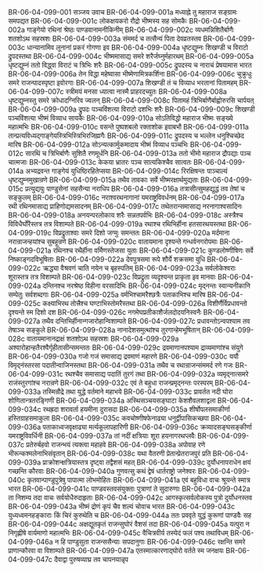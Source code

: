 BR-06-04-099-001  सञ्जय उवाच
BR-06-04-099-001a मध्याह्ने तु महाराज सङ्ग्रामः समपद्यत
BR-06-04-099-001c लोकक्षयकरो रौद्रो भीष्मस्य सह सोमकैः
BR-06-04-099-002a गाङ्गेयो रथिनां श्रेष्ठः पाण्डवानामनीकिनीम्
BR-06-04-099-002c व्यधमन्निशितैर्बाणैः शतशोऽथ सहस्रशः
BR-06-04-099-003a संममर्द च तत्सैन्यं पिता देवव्रतस्तव
BR-06-04-099-003c धान्यानामिव लूनानां प्रकरं गोगणा इव
BR-06-04-099-004a धृष्टद्युम्नः शिखण्डी च विराटो द्रुपदस्तथा
BR-06-04-099-004c भीष्ममासाद्य समरे शरैर्जघ्नुर्महारथम्
BR-06-04-099-005a धृष्टद्युम्नं ततो विद्ध्वा विराटं च त्रिभिः शरैः
BR-06-04-099-005c द्रुपदस्य च नाराचं प्रेषयामास भारत
BR-06-04-099-006a तेन विद्धा महेष्वासा भीष्मेणामित्रकर्शिना
BR-06-04-099-006c चुक्रुधुः समरे राजन्पादस्पृष्टा इवोरगाः
BR-06-04-099-007a शिखण्डी तं च विव्याध भरतानां पितामहम्
BR-06-04-099-007c स्त्रीमयं मनसा ध्यात्वा नास्मै प्राहरदच्युतः
BR-06-04-099-008a धृष्टद्युम्नस्तु समरे क्रोधादग्निरिव ज्वलन्
BR-06-04-099-008c पितामहं त्रिभिर्बाणैर्बाह्वोरुरसि चार्पयत्
BR-06-04-099-009a द्रुपदः पञ्चविंशत्या विराटो दशभिः शरैः
BR-06-04-099-009c शिखण्डी पञ्चविंशत्या भीष्मं विव्याध सायकैः
BR-06-04-099-010a सोऽतिविद्धो महाराज भीष्मः सङ्ख्ये महात्मभिः
BR-06-04-099-010c वसन्ते पुष्पशबलो रक्ताशोक इवाबभौ
BR-06-04-099-011a तान्प्रत्यविध्यद्गाङ्गेयस्त्रिभिस्त्रिभिरजिह्मगैः
BR-06-04-099-011c द्रुपदस्य च भल्लेन धनुश्चिच्छेद मारिष
BR-06-04-099-012a सोऽन्यत्कार्मुकमादाय भीष्मं विव्याध पञ्चभिः
BR-06-04-099-012c सारथिं च त्रिभिर्बाणैः सुशितै रणमूर्धनि
BR-06-04-099-013a ततो भीमो महाराज द्रौपद्याः पञ्च चात्मजाः
BR-06-04-099-013c केकया भ्रातरः पञ्च सात्यकिश्चैव सात्वतः
BR-06-04-099-014a अभ्यद्रवन्त गाङ्गेयं युधिष्ठिरहितेप्सया
BR-06-04-099-014c रिरक्षिषन्तः पाञ्चाल्यं धृष्टद्युम्नमुखान्रणे
BR-06-04-099-015a तथैव तावकाः सर्वे भीष्मरक्षार्थमुद्यताः
BR-06-04-099-015c प्रत्युद्ययुः पाण्डुसेनां सहसैन्या नराधिप
BR-06-04-099-016a तत्रासीत्सुमहद्युद्धं तव तेषां च सङ्कुलम्
BR-06-04-099-016c नराश्वरथनागानां यमराष्ट्रविवर्धनम्
BR-06-04-099-017a रथी रथिनमासाद्य प्राहिणोद्यमसादनम्
BR-06-04-099-017c तथेतरान्समासाद्य नरनागाश्वसादिनः
BR-06-04-099-018a अनयन्परलोकाय शरैः सन्नतपर्वभिः
BR-06-04-099-018c अस्त्रैश्च विविधैर्घोरैस्तत्र तत्र विशाम्पते
BR-06-04-099-019a रथाश्च रथिभिर्हीना हतसारथयस्तथा
BR-06-04-099-019c विप्रद्रुताश्वाः समरे दिशो जग्मुः समन्ततः
BR-06-04-099-020a मर्दमाना नरान्राजन्हयांश्च सुबहून्रणे
BR-06-04-099-020c वातायमाना दृश्यन्ते गन्धर्वनगरोपमाः
BR-06-04-099-021a रथिनश्च रथैर्हीना वर्मिणस्तेजसा युताः
BR-06-04-099-021c कुण्डलोष्णीषिणः सर्वे निष्काङ्गदविभूषिताः
BR-06-04-099-022a देवपुत्रसमा रूपे शौर्ये शक्रसमा युधि
BR-06-04-099-022c ऋद्ध्या वैश्रवणं चाति नयेन च बृहस्पतिम्
BR-06-04-099-023a सर्वलोकेश्वराः शूरास्तत्र तत्र विशाम्पते
BR-06-04-099-023c विप्रद्रुता व्यदृश्यन्त प्राकृता इव मानवाः
BR-06-04-099-024a दन्तिनश्च नरश्रेष्ठ विहीना वरसादिभिः
BR-06-04-099-024c मृद्नन्तः स्वान्यनीकानि सम्पेतुः सर्वशब्दगाः
BR-06-04-099-025a वर्मभिश्चामरैश्छत्रैः पताकाभिश्च मारिष
BR-06-04-099-025c कक्ष्याभिरथ तोत्त्रैश्च घण्टाभिस्तोमरैस्तथा
BR-06-04-099-026a विशीर्णैर्विप्रधावन्तो दृश्यन्ते स्म दिशो दश
BR-06-04-099-026c नगमेघप्रतीकाशैर्जलदोदयनिस्वनैः
BR-06-04-099-027a तथैव दन्तिभिर्हीनान्गजारोहान्विशाम्पते
BR-06-04-099-027c प्रधावन्तोऽन्वपश्याम तव तेषाञ्च सङ्कुले
BR-06-04-099-028a नानादेशसमुत्थांश्च तुरगान्हेमभूषितान्
BR-06-04-099-028c वातायमानानद्राक्षं शतशोऽथ सहस्रशः
BR-06-04-099-029a अश्वारोहान्हतैरश्वैर्गृहीतासीन्समन्ततः
BR-06-04-099-029c द्रवमाणानपश्याम द्राव्यमाणांश्च संयुगे
BR-06-04-099-030a गजो गजं समासाद्य द्रवमाणं महारणे
BR-06-04-099-030c ययौ विमृद्नंस्तरसा पदातीन्वाजिनस्तथा
BR-06-04-099-031a तथैव च रथान्राजन्संममर्द रणे गजः
BR-06-04-099-031c रथश्चैव समासाद्य पदातिं तुरगं तथा
BR-06-04-099-032a व्यमृद्नात्समरे राजंस्तुरगांश्च नरान्रणे
BR-06-04-099-032c एवं ते बहुधा राजन्प्रमृद्नन्तः परस्परम्
BR-06-04-099-033a तस्मिन्रौद्रे तथा युद्धे वर्तमाने महाभये
BR-06-04-099-033c प्रावर्तत नदी घोरा शोणितान्त्रतरङ्गिणी
BR-06-04-099-034a अस्थिसञ्चयसङ्घाटा केशशैवलशाद्वला
BR-06-04-099-034c रथह्रदा शरावर्ता हयमीना दुरासदा
BR-06-04-099-035a शीर्षोपलसमाकीर्णा हस्तिग्राहसमाकुला
BR-06-04-099-035c कवचोष्णीषफेनाढ्या धनुर्द्वीपासिकच्छपा
BR-06-04-099-036a पताकाध्वजवृक्षाढ्या मर्त्यकूलापहारिणी
BR-06-04-099-036c क्रव्यादसङ्घसङ्कीर्णा यमराष्ट्रविवर्धिनी
BR-06-04-099-037a तां नदीं क्षत्रियाः शूरा हयनागरथप्लवैः
BR-06-04-099-037c प्रतेरुर्बहवो राजन्भयं त्यक्त्वा महाहवे
BR-06-04-099-038a अपोवाह रणे भीरून्कश्मलेनाभिसंवृतान्
BR-06-04-099-038c यथा वैतरणी प्रेतान्प्रेतराजपुरं प्रति
BR-06-04-099-039a प्राक्रोशन्क्षत्रियास्तत्र दृष्ट्वा तद्वैशसं महत्
BR-06-04-099-039c दुर्योधनापराधेन क्षयं गच्छन्ति कौरवाः
BR-06-04-099-040a गुणवत्सु कथं द्वेषं धार्तराष्ट्रो जनेश्वरः
BR-06-04-099-040c कृतवान्पाण्डुपुत्रेषु पापात्मा लोभमोहितः
BR-06-04-099-041a एवं बहुविधा वाचः श्रूयन्ते स्मात्र भारत
BR-06-04-099-041c पाण्डवस्तवसंयुक्ताः पुत्राणां ते सुदारुणाः
BR-06-04-099-042a ता निशम्य तदा वाचः सर्वयोधैरुदाहृताः
BR-06-04-099-042c आगस्कृत्सर्वलोकस्य पुत्रो दुर्योधनस्तव
BR-06-04-099-043a भीष्मं द्रोणं कृपं चैव शल्यं चोवाच भारत
BR-06-04-099-043c युध्यध्वमनहङ्काराः किं चिरं कुरुथेति च
BR-06-04-099-044a ततः प्रववृते युद्धं कुरूणां पाण्डवैः सह
BR-06-04-099-044c अक्षद्यूतकृतं राजन्सुघोरं वैशसं तदा
BR-06-04-099-045a यत्पुरा न निगृह्णीषे वार्यमाणो महात्मभिः
BR-06-04-099-045c वैचित्रवीर्य तस्येदं फलं पश्य तथाविधम्
BR-06-04-099-046a न हि पाण्डुसुता राजन्ससैन्याः सपदानुगाः
BR-06-04-099-046c रक्षन्ति समरे प्राणान्कौरवा वा विशाम्पते
BR-06-04-099-047a एतस्मात्कारणाद्घोरो वर्तते स्म जनक्षयः
BR-06-04-099-047c दैवाद्वा पुरुषव्याघ्र तव चापनयान्नृप

